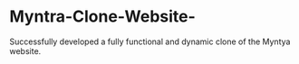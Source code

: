 # Myntra-Clone-Website-
Successfully developed a fully functional and dynamic clone of the Myntya website.
